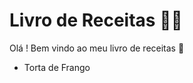 # Livro de Receitas :man_cook:



Olá ! Bem vindo ao meu livro de receitas :wave:

* Torta de Frango
